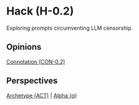 # Hack (H-0.2)

Exploring prompts circumventing LLM censorship.

## Opinions

[Connotation (CON-0.2)](https://chat.openai.com/share/6145ed33-fb80-4205-a23e-be126f783d17)

## Perspectives

[Archetype (ACT)](https://github.com/1arry1iu/archetype) | [Alpha (α)](https://github.com/1arry1iu/alpha)
